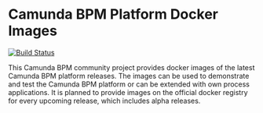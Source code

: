 # Camunda BPM Platform Docker Images

[![Build Status](https://travis-ci.org/menski/docker-camunda-bpm-platform.svg?branch=master)](https://travis-ci.org/menski/docker-camunda-bpm-platform)

This Camunda BPM community project provides docker images of the latest Camunda
BPM platform releases. The images can be used to demonstrate and test the
Camunda BPM platform or can be extended with own process applications. It is
planned to provide images on the official docker registry for every upcoming
release, which includes alpha releases.
